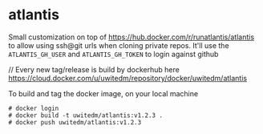 # atlantis

Small customization on top of https://hub.docker.com/r/runatlantis/atlantis to allow using ssh@git urls when cloning private repos.
It'll use the `ATLANTIS_GH_USER` and `ATLANTIS_GH_TOKEN` to login against github

// Every new tag/release is build by dockerhub here https://cloud.docker.com/u/uwitedm/repository/docker/uwitedm/atlantis 

To build and tag the docker image, on your local machine

```
# docker login 
# docker build -t uwitedm/atlantis:v1.2.3 .
# docker push uwitedm/atlantis:v1.2.3

```
